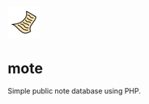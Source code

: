 
![mote icon](https://raw.githubusercontent.com/Cygnut/mote/main/web/public/img/content/moteIcon-64x64-Transparent.png)
# mote
Simple public note database using PHP.
